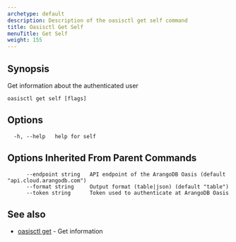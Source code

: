 ```yaml
---
archetype: default
description: Description of the oasisctl get self command
title: Oasisctl Get Self
menuTitle: Get Self
weight: 155
---
```

## Synopsis
Get information about the authenticated user

```
oasisctl get self [flags]
```

## Options
```
  -h, --help   help for self
```

## Options Inherited From Parent Commands
```
      --endpoint string   API endpoint of the ArangoDB Oasis (default "api.cloud.arangodb.com")
      --format string     Output format (table|json) (default "table")
      --token string      Token used to authenticate at ArangoDB Oasis
```

## See also
* [oasisctl get](_index.md)	 - Get information

